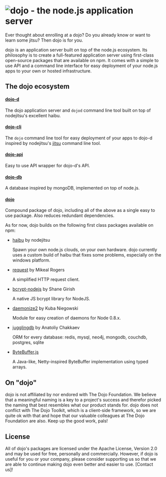 ![dojo - the node.js application server](https://raw.github.com/dcodeIO/dojo/master/dojo.png)
======================================
Ever thought about enrolling at a dojo? Do you already know or want to learn some jitsu? Then dojo is for you.

dojo is an application server built on top of the node.js ecosystem. Its philosophy is to create a full-featured
application server using first-class open-source packages that are available on npm. It comes with a simple to use API
and a command line interface for easy deployment of your node.js apps to your own or hosted infrastructure.

The dojo ecosystem
------------------

#### [dojo-d](https://npmjs.org/package/dojo-d)
The dojo application server and `dojod` command line tool built on top of nodejitsu's excellent haibu.

#### [dojo-cli](https://npmjs.org/package/dojo-cli)
The `dojo` command line tool for easy deployment of your apps to dojo-d inspired by nodejitsu's [jitsu](https://npmjs.org/package/jitsu)
command line tool.

#### [dojo-api](https://npmjs.org/package/dojo-api)
Easy to use API wrapper for dojo-d's API.

#### [dojo-db](https://npmjs.org/package/dojo-db)
A database inspired by mongoDB, implemented on top of node.js.

#### [dojo](https://npmjs.org/package/dojo)
Compound package of dojo, including all of the above as a single easy to use package. Also reduces redundant
dependencies.

As for now, dojo builds on the following first class packages available on npm:

* [haibu](https://npmjs.org/package/haibu) by nodejitsu

  Spawn your own node.js clouds, on your own hardware. dojo currently uses a custom build of haibu that fixes some
  problems, especially on the windows platform.
  
* [request](https://npmjs.org/package/request) by Mikeal Rogers

  A simplified HTTP request client.
  
* [bcrypt-nodejs](https://npmjs.org/package/bcrypt-nodejs) by Shane Girish

  A native JS bcrypt library for NodeJS.
  
* [daemonize2](https://npmjs.org/package/daemonize2) by Kuba Niegowski

  Module for easy creation of daemons for Node 0.8.x.
  
* [jugglingdb](https://npmjs.org/package/jugglingdb) by Anatoliy Chakkaev

  ORM for every database: redis, mysql, neo4j, mongodb, couchdb, postgres, sqlite
  
* [ByteBuffer.js](https://npmjs.org/package/bytebuffer)

  A Java-like, Netty-inspired ByteBuffer implementation using typed arrays.
  
On "dojo"
---------
dojo is not affiliated by nor endored with The Dojo Foundation. We believe that a meaningful naming is a key to a
project's success and therefor picked the naming that best resembles what our product stands for. dojo does not
conflict with The Dojo Toolkit, which is a client-side framework, so we are quite ok with that and hope that our
valuable colleagues at The Dojo Foundation are also. Keep up the good work, pals!

License
-------
All of dojo's packages are licensed under the Apache License, Version 2.0 and may be used for free, personally and
commercially. However, if dojo is useful for you or your company, please consider supporting us so that we are able
to continue making dojo even better and easier to use. [Contact us]!
